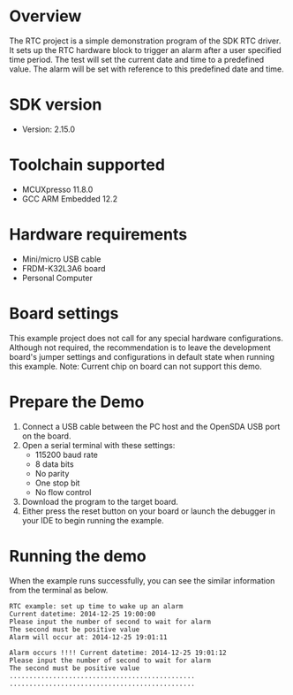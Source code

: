 Overview
========
The RTC project is a simple demonstration program of the SDK RTC driver. It sets up the RTC
hardware block to trigger an alarm after a user specified time period. The test will set the current
date and time to a predefined value. The alarm will be set with reference to this predefined date
and time.

SDK version
===========
- Version: 2.15.0

Toolchain supported
===================
- MCUXpresso  11.8.0
- GCC ARM Embedded  12.2

Hardware requirements
=====================
- Mini/micro USB cable
- FRDM-K32L3A6 board
- Personal Computer

Board settings
==============
This example project does not call for any special hardware configurations.
Although not required, the recommendation is to leave the development board's jumper settings
and configurations in default state when running this example.
Note: Current chip on board can not support this demo.

Prepare the Demo
================
1. Connect a USB cable between the PC host and the OpenSDA USB port on the board.
2. Open a serial terminal with these settings:
    - 115200 baud rate
    - 8 data bits
    - No parity
    - One stop bit
    - No flow control
3. Download the program to the target board.
4. Either press the reset button on your board or launch the debugger in your IDE to begin running the example.

Running the demo
================
When the example runs successfully, you can see the similar information from the terminal as below.
~~~~~~~~~~~~~~~~~~~~~~~~~~~~~~~~~~~~~~~~~~~~~~~~~~~~~~~
RTC example: set up time to wake up an alarm
Current datetime: 2014-12-25 19:00:00
Please input the number of second to wait for alarm
The second must be positive value
Alarm will occur at: 2014-12-25 19:01:11

Alarm occurs !!!! Current datetime: 2014-12-25 19:01:12
Please input the number of second to wait for alarm
The second must be positive value
...............................................
...............................................
~~~~~~~~~~~~~~~~~~~~~~~~~~~~~~~~~~~~~~~~~~~~~~~~~~~~~~~
